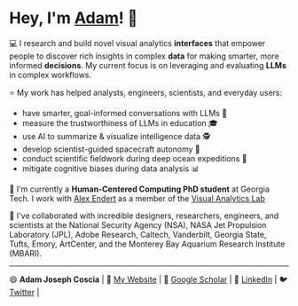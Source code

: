 # Hey, I'm [Adam](https://adamcoscia.com)! 👋 

💻 I research and build novel visual analytics **interfaces** that empower people to discover rich insights in complex **data** for making smarter, more informed **decisions**. My current focus is on leveraging and evaluating **LLMs** in complex workflows.

⭐ My work has helped analysts, engineers, scientists, and everyday users:
- have smarter, goal-informed conversations with LLMs 🤖
- measure the trustworthiness of LLMs in education 🎓
- use AI to summarize & visualize intelligence data 🕵️
- develop scientist-guided spacecraft autonomy 🚀
- conduct scientific fieldwork during deep ocean expeditions 🌊
- mitigate cognitive biases during data analysis 📊

🌱 I'm currently a **Human-Centered Computing PhD student** at Georgia Tech. I work with [Alex Endert](https://va.gatech.edu/endert/) as a member of the [Visual Analytics Lab](https://gtvalab.github.io/)

💞️ I've collaborated with incredible designers, researchers, engineers, and scientists at the National Security Agency (NSA), NASA Jet Propulsion Laboratory (JPL), Adobe Research, Caltech, Vanderbilt, Georgia State, Tufts, Emory, ArtCenter, and the Monterey Bay Aquarium Research Institute (MBARI).

---

😄 **Adam Joseph Coscia** | 🪪 [My Website](https://adamcoscia.com) | 📜 [Google Scholar](https://scholar.google.com/citations?hl=en&user=diVuti8AAAAJ) | 🤝 [LinkedIn](https://www.linkedin.com/in/adam-coscia/) | 🐦 [Twitter](https://twitter.com/AdamCoscia) |
